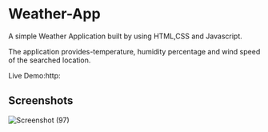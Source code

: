 # Weather-App
A simple Weather Application built by using HTML,CSS and Javascript.

The application provides-temperature, humidity percentage and wind speed of the searched location.

Live Demo:http: 

## Screenshots

![Screenshot (97)](https://github.com/harshhgithub/Weather-App/assets/133668600/e8420a48-1a29-482b-aed1-4684d3f0e31d)
